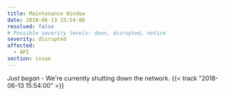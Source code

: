 ```yaml
---
title: Maintenance Window
date: 2018-06-13 15:54:00
resolved: false
# Possible severity levels: down, disrupted, notice
severity: disrupted
affected:
  - API
section: issue
---
```


*Just began* - We're currently shutting down the network. {{< track "2018-06-13 15:54:00" >}}
